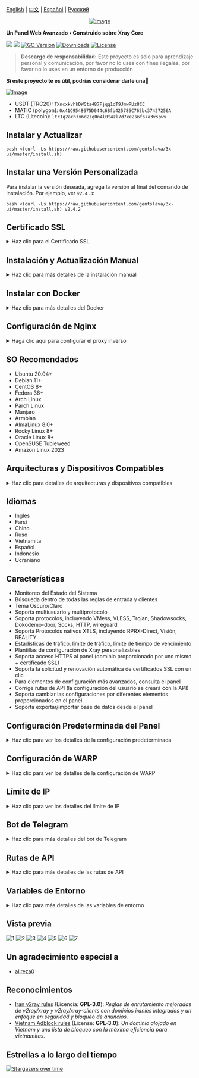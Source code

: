 [English](/README.md) | [中文](/README.zh_CN.md) | [Español](/README.es_ES.md) | [Русский](/README.ru_RU.md)

<p align="center"><a href="#"><img src="./media/3X-UI.png" alt="Image"></a></p>

**Un Panel Web Avanzado • Construido sobre Xray Core**

[![](https://img.shields.io/github/v/release/gentslava/3x-ui.svg)](https://github.com/gentslava/3x-ui/releases)
[![](https://img.shields.io/github/actions/workflow/status/gentslava/3x-ui/release.yml.svg)](#)
[![GO Version](https://img.shields.io/github/go-mod/go-version/gentslava/3x-ui.svg)](#)
[![Downloads](https://img.shields.io/github/downloads/gentslava/3x-ui/total.svg)](#)
[![License](https://img.shields.io/badge/license-GPL%20V3-blue.svg?longCache=true)](https://www.gnu.org/licenses/gpl-3.0.en.html)

> **Descargo de responsabilidad:** Este proyecto es solo para aprendizaje personal y comunicación, por favor no lo uses con fines ilegales, por favor no lo uses en un entorno de producción

**Si este proyecto te es útil, podrías considerar darle una**:star2:

<p align="left">
  <a href="https://buymeacoffee.com/gentslava" target="_blank">
    <img src="./media/buymeacoffe.png" alt="Image">
  </a>
</p>

- USDT (TRC20): `TXncxkvhkDWGts487Pjqq1qT9JmwRUz8CC`
- MATIC (polygon): `0x41C9548675D044c6Bfb425786C765bc37427256A`
- LTC (Litecoin): `ltc1q2ach7x6d2zq0n4l0t4zl7d7xe2s6fs7a3vspwv`

## Instalar y Actualizar

```
bash <(curl -Ls https://raw.githubusercontent.com/gentslava/3x-ui/master/install.sh)
```

## Instalar una Versión Personalizada

Para instalar la versión deseada, agrega la versión al final del comando de instalación. Por ejemplo, ver `v2.4.3`:

```
bash <(curl -Ls https://raw.githubusercontent.com/gentslava/3x-ui/master/install.sh) v2.4.2
```

## Certificado SSL

<details>
  <summary>Haz clic para el Certificado SSL</summary>

### Cloudflare

El script de gestión tiene una aplicación de certificado SSL incorporada para Cloudflare. Para usar este script para colocar un certificado, necesitas lo siguiente:

- Correo electrónico registrado en Cloudflare
- Clave Global de API de Cloudflare
- El nombre de dominio se ha resuelto en el servidor actual a través de Cloudflare

**1:** Ejecuta el comando`x-ui`en la terminal, luego elige `Certificado SSL de Cloudflare`.


### Certbot
```
apt-get install certbot -y
certbot certonly --standalone --agree-tos --register-unsafely-without-email -d yourdomain.com
certbot renew --dry-run
```

***Consejo:*** *Certbot también está integrado en el script de gestión. Puedes ejecutar el comando `x-ui` , luego elegir `Gestión de Certificados SSL`.*

</details>

## Instalación y Actualización Manual

<details>
  <summary>Haz clic para más detalles de la instalación manual</summary>

#### Uso

1. Para descargar la última versión del paquete comprimido directamente en tu servidor, ejecuta el siguiente comando:

```sh
ARCH=$(uname -m)
case "${ARCH}" in
  x86_64 | x64 | amd64) XUI_ARCH="amd64" ;;
  i*86 | x86) XUI_ARCH="386" ;;
  armv8* | armv8 | arm64 | aarch64) XUI_ARCH="arm64" ;;
  armv7* | armv7) XUI_ARCH="armv7" ;;
  armv6* | armv6) XUI_ARCH="armv6" ;;
  armv5* | armv5) XUI_ARCH="armv5" ;;
  *) XUI_ARCH="amd64" ;;
esac


wget https://github.com/gentslava/3x-ui/releases/latest/download/x-ui-linux-${XUI_ARCH}.tar.gz
```

2. Una vez que se haya descargado el paquete comprimido, ejecuta los siguientes comandos para instalar o actualizar x-ui:

```sh
ARCH=$(uname -m)
case "${ARCH}" in
  x86_64 | x64 | amd64) XUI_ARCH="amd64" ;;
  i*86 | x86) XUI_ARCH="386" ;;
  armv8* | armv8 | arm64 | aarch64) XUI_ARCH="arm64" ;;
  armv7* | armv7) XUI_ARCH="armv7" ;;
  armv6* | armv6) XUI_ARCH="armv6" ;;
  armv5* | armv5) XUI_ARCH="armv5" ;;
  *) XUI_ARCH="amd64" ;;
esac

cd /root/
rm -rf x-ui/ /usr/local/x-ui/ /usr/bin/x-ui
tar zxvf x-ui-linux-${XUI_ARCH}.tar.gz
chmod +x x-ui/x-ui x-ui/bin/xray-linux-* x-ui/x-ui.sh
cp x-ui/x-ui.sh /usr/bin/x-ui
cp -f x-ui/x-ui.service /etc/systemd/system/
mv x-ui/ /usr/local/
systemctl daemon-reload
systemctl enable x-ui
systemctl restart x-ui
```

</details>

## Instalar con Docker

<details>
  <summary>Haz clic para más detalles del Docker</summary>

#### Uso

1. Instala Docker:

   ```sh
   bash <(curl -sSL https://get.docker.com)
   ```

2. Clona el Repositorio del Proyecto:

   ```sh
   git clone https://github.com/gentslava/3x-ui.git
   cd 3x-ui
   ```

3. Inicia el Servicio

   ```sh
   docker compose up -d
   ```

   O tambien

   ```sh
   docker run -itd \
      -e XRAY_VMESS_AEAD_FORCED=false \
      -v $PWD/db/:/etc/x-ui/ \
      -v $PWD/cert/:/root/cert/ \
      --network=host \
      --restart=unless-stopped \
      --name 3x-ui \
      ghcr.io/gentslava/3x-ui:latest
   ```

actualizar a la última versión

   ```sh
    cd 3x-ui
    docker compose down
    docker compose pull 3x-ui
    docker compose up -d
   ```

eliminar 3x-ui de docker

   ```sh
    docker stop 3x-ui
    docker rm 3x-ui
    cd --
    rm -r 3x-ui
   ```

</details>

## Configuración de Nginx
<details>
  <summary>Haga clic aquí para configurar el proxy inverso</summary>

#### Proxy inverso Nginx
```nginx
location / {
    proxy_set_header X-Forwarded-For $proxy_add_x_forwarded_for;
    proxy_set_header X-Forwarded-Proto $scheme;
    proxy_set_header Host $http_host;
    proxy_set_header X-Real-IP $remote_addr;
    proxy_set_header Range $http_range;
    proxy_set_header If-Range $http_if_range;
    proxy_redirect off;
    proxy_pass http://127.0.0.1:2053;
}
```

#### Nginx sub-path
- EAsegúrese de que la "Ruta Raíz de la URL del Panel" en la configuración del panel `/sub` es la misma.
- El `url` en la configuración del panel debe terminar con `/`.

```nginx
location /sub {
    proxy_set_header X-Forwarded-For $proxy_add_x_forwarded_for;
    proxy_set_header X-Forwarded-Proto $scheme;
    proxy_set_header Host $http_host;
    proxy_set_header X-Real-IP $remote_addr;
    proxy_set_header Range $http_range;
    proxy_set_header If-Range $http_if_range;
    proxy_redirect off;
    proxy_pass http://127.0.0.1:2053;
}
```
</details>

## SO Recomendados

- Ubuntu 20.04+
- Debian 11+
- CentOS 8+
- Fedora 36+
- Arch Linux
- Parch Linux
- Manjaro
- Armbian
- AlmaLinux 8.0+
- Rocky Linux 8+
- Oracle Linux 8+
- OpenSUSE Tubleweed
- Amazon Linux 2023

## Arquitecturas y Dispositivos Compatibles

<details>
  <summary>Haz clic para detalles de arquitecturas y dispositivos compatibles</summary>

Nuestra plataforma ofrece compatibilidad con una amplia gama de arquitecturas y dispositivos, garantizando flexibilidad en diversos entornos informáticos. A continuación se presentan las principales arquitecturas que admitimos:

- **amd64**: Esta arquitectura predominante es la estándar para computadoras personales y servidores, y admite la mayoría de los sistemas operativos modernos sin problemas.

- **x86 / i386**: Ampliamente adoptada en computadoras de escritorio y portátiles, esta arquitectura cuenta con un amplio soporte de numerosos sistemas operativos y aplicaciones, incluidos, entre otros, Windows, macOS y sistemas Linux.

- **armv8 / arm64 / aarch64**: Diseñada para dispositivos móviles y embebidos contemporáneos, como teléfonos inteligentes y tabletas, esta arquitectura está ejemplificada por dispositivos como Raspberry Pi 4, Raspberry Pi 3, Raspberry Pi Zero 2/Zero 2 W, Orange Pi 3 LTS, entre otros.

- **armv7 / arm / arm32**: Sirve como arquitectura para dispositivos móviles y embebidos más antiguos, y sigue siendo ampliamente utilizada en dispositivos como Orange Pi Zero LTS, Orange Pi PC Plus, Raspberry Pi 2, entre otros.

- **armv6 / arm / arm32**: Orientada a dispositivos embebidos muy antiguos, esta arquitectura, aunque menos común, todavía se utiliza. Dispositivos como Raspberry Pi 1, Raspberry Pi Zero/Zero W, dependen de esta arquitectura.

- **armv5 / arm / arm32**: Una arquitectura más antigua asociada principalmente con sistemas embebidos tempranos, es menos común hoy en día pero aún puede encontrarse en dispositivos heredados como versiones antiguas de Raspberry Pi y algunos teléfonos inteligentes más antiguos.
</details>

## Idiomas

- Inglés
- Farsi
- Chino
- Ruso
- Vietnamita
- Español
- Indonesio
- Ucraniano


## Características

- Monitoreo del Estado del Sistema
- Búsqueda dentro de todas las reglas de entrada y clientes
- Tema Oscuro/Claro
- Soporta multiusuario y multiprotocolo
- Soporta protocolos, incluyendo VMess, VLESS, Trojan, Shadowsocks, Dokodemo-door, Socks, HTTP, wireguard
- Soporta Protocolos nativos XTLS, incluyendo RPRX-Direct, Visión, REALITY
- Estadísticas de tráfico, límite de tráfico, límite de tiempo de vencimiento
- Plantillas de configuración de Xray personalizables
- Soporta acceso HTTPS al panel (dominio proporcionado por uno mismo + certificado SSL)
- Soporta la solicitud y renovación automática de certificados SSL con un clic
- Para elementos de configuración más avanzados, consulta el panel
- Corrige rutas de API (la configuración del usuario se creará con la API)
- Soporta cambiar las configuraciones por diferentes elementos proporcionados en el panel.
- Soporta exportar/importar base de datos desde el panel


## Configuración Predeterminada del Panel

<details>
  <summary>Haz clic para ver los detalles de la configuración predeterminada</summary>

### Nombre de Usuario & Contraseña & Ruta Base Web:

  Estos se generarán aleatoriamente si no los modificas.

  - **Puerto:** el puerto predeterminado para el panel es `2053`

### Gestión de la Base de Datos:

  Puedes realizar copias de seguridad y restauraciones de la base de datos directamente desde el panel.

- **Ruta de la Base de Datos:**
  - `/etc/x-ui/x-ui.db`

### Ruta Base Web

1. **Restablecer la Ruta Base Web:**
   - Abre tu terminal.
   - Ejecuta el comando `x-ui`.
   - Selecciona la opción `Restablecer la Ruta Base Web`.

2. **Generar o Personalizar la Ruta:**
   - La ruta se generará aleatoriamente, o puedes ingresar una ruta personalizada.

3. **Ver Configuración Actual:**
   - Para ver tu configuración actual, utiliza el comando `x-ui settings` en el terminal o selecciona `Ver Configuración Actual` en `x-ui`.

### Recomendación de Seguridad:
- Para mayor seguridad, utiliza una palabra larga y aleatoria en la estructura de tu URL.

**Ejemplos:**
- `http://ip:port/*webbasepath*/panel`
- `http://domain:port/*webbasepath*/panel`

</details>

## Configuración de WARP

<details>
  <summary>Haz clic para ver los detalles de la configuración de WARP</summary>

#### Uso

**Para versiones `v2.1.0` y posteriores:**

WARP está integrado, no se requiere instalación adicional. Simplemente habilita la configuración necesaria en el panel.

</details>

## Límite de IP

<details>
  <summary>Haz clic para ver los detalles del límite de IP</summary>

#### Uso

**Nota:** El Límite de IP no funcionará correctamente cuando uses Túnel IP.

- **Para versiones hasta `v1.6.1`:**
  - El límite de IP está integrado en el panel.

**Para versiones `v1.7.0` y posteriores:**

Para habilitar la funcionalidad de límite de IP, necesitas instalar `fail2ban` y los archivos requeridos siguiendo estos pasos:

1. Ejecuta el comando `x-ui` en el terminal, luego elige `Gestión de Límite de IP`.
2. Verás las siguientes opciones:

   - **Cambiar la Duración del Bloqueo:** Ajustar la duración de los bloqueos.
   - **Desbloquear a Todos:** Levantar todos los bloqueos actuales.
   - **Revisar los Registros:** Revisar los registros.
   - **Estado de Fail2ban:** Verificar el estado de `fail2ban`.
   - **Reiniciar Fail2ban:** Reiniciar el servicio `fail2ban`.
   - **Desinstalar Fail2ban:** Desinstalar Fail2ban con la configuración.

3. Agrega una ruta para el registro de acceso en el panel configurando `Xray Configs/log/Access log` a `./access.log`, luego guarda y reinicia Xray.

- **Para versiones anteriores a `v2.1.3`:**
  - Necesitas configurar manualmente la ruta del registro de acceso en tu configuración de Xray:

    ```sh
    "log": {
      "access": "./access.log",
      "dnsLog": false,
      "loglevel": "warning"
    },
    ```

- **Para versiones `v2.1.3` y posteriores:**
  - Hay una opción para configurar `access.log` directamente desde el panel.

</details>

## Bot de Telegram

<details>
  <summary>Haz clic para más detalles del bot de Telegram</summary>

#### Uso

El panel web admite tráfico diario, inicio de sesión en el panel, copia de seguridad de la base de datos, estado del sistema, información del cliente y otras notificaciones y funciones a través del Bot de Telegram. Para usar el bot, debes establecer los parámetros relacionados con el bot en el panel, que incluyen:

- Token de Telegram
- ID de chat de administrador(es)
- Hora de Notificación (en sintaxis cron)
- Notificación de Fecha de Caducidad
- Notificación de Capacidad de Tráfico
- Copia de seguridad de la base de datos
- Notificación de Carga de CPU


**Sintaxis de referencia:**

- `30 \* \* \* \* \*` - Notifica a los 30s de cada punto
- `0 \*/10 \* \* \* \*` - Notifica en el primer segundo de cada 10 minutos
- `@hourly` - Notificación por hora
- `@daily` - Notificación diaria (00:00 de la mañana)
- `@weekly` - Notificación semanal
- `@every 8h` - Notifica cada 8 horas

### Funcionalidades del Bot de Telegram

- Reporte periódico
- Notificación de inicio de sesión
- Notificación de umbral de CPU
- Umbral de Notificación para Fecha de Caducidad y Tráfico para informar con anticipación
- Soporte para menú de reporte de cliente si el nombre de usuario de Telegram del cliente se agrega a las configuraciones de usuario
- Soporte para reporte de tráfico de Telegram buscado con UUID (VMESS/VLESS) o Contraseña (TROJAN) - anónimamente
- Bot basado en menú
- Buscar cliente por correo electrónico (solo administrador)
- Ver todas las Entradas
- Ver estado del servidor
- Ver clientes agotados
- Recibir copia de seguridad bajo demanda y en informes periódicos
- Bot multilingüe

### Configuración del Bot de Telegram

- Inicia [Botfather](https://t.me/BotFather) en tu cuenta de Telegram:
    ![Botfather](./media/botfather.png)

- Crea un nuevo bot usando el comando /newbot: Te hará 2 preguntas, Un nombre y un nombre de usuario para tu bot. Ten en cuenta que el nombre de usuario debe terminar con la palabra "bot".
    ![Create new bot](./media/newbot.png)

- Inicia el bot que acabas de crear. Puedes encontrar el enlace a tu bot aquí.
    ![token](./media/token.png)

- Ingresa a tu panel y configura los ajustes del bot de Telegram como se muestra a continuación:
![Panel Config](./media/panel-bot-config.png)

Ingresa el token de tu bot en el campo de entrada número 3.
Ingresa el ID de chat de usuario en el campo de entrada número 4. Las cuentas de Telegram con esta ID serán los administradores del bot. (Puedes ingresar más de uno, solo sepáralos con ,)

- ¿Cómo obtener el ID de chat de Telegram? Usa este [bot](https://t.me/useridinfobot), Inicia el bot y te dará el ID de chat del usuario de Telegram.
![User ID](./media/user-id.png)

</details>

## Rutas de API

<details>
  <summary>Haz clic para más detalles de las rutas de API</summary>

#### Uso

- `/login` con `POST` datos de usuario: `{username: '', password: ''}` para iniciar sesión
- `/panel/api/inbounds` base para las siguientes acciones:

| Método | Ruta                               | Acción                                                    |
| :----: | ---------------------------------- | --------------------------------------------------------- |
| `GET`  | `"/list"`                          | Obtener todas los Entradas                                |
| `GET`  | `"/get/:id"`                       | Obtener Entrada con inbound.id                            |
| `GET`  | `"/getClientTraffics/:email"`      | Obtener Tráficos del Cliente con email                    |
| `GET`  | `"/createbackup"`                  | El bot de Telegram envía copia de seguridad a los admins  |
| `POST` | `"/add"`                           | Agregar Entrada                                           |
| `POST` | `"/del/:id"`                       | Eliminar Entrada                                          |
| `POST` | `"/update/:id"`                    | Actualizar Entrada                                        |
| `POST` | `"/clientIps/:email"`              | Dirección IP del Cliente                                  |
| `POST` | `"/clearClientIps/:email"`         | Borrar Dirección IP del Cliente                           |
| `POST` | `"/addClient"`                     | Agregar Cliente a la Entrada                              |
| `POST` | `"/:id/delClient/:clientId"`       | Eliminar Cliente por clientId\*                           |
| `POST` | `"/updateClient/:clientId"`        | Actualizar Cliente por clientId\*                         |
| `POST` | `"/:id/resetClientTraffic/:email"` | Restablecer Tráfico del Cliente                           |
| `POST` | `"/resetAllTraffics"`              | Restablecer tráfico de todos las Entradas                 |
| `POST` | `"/resetAllClientTraffics/:id"`    | Restablecer tráfico de todos los clientes en una Entrada  |
| `POST` | `"/delDepletedClients/:id"`        | Eliminar clientes agotados de la entrada (-1: todos)      |
| `POST` | `"/onlines"`                       | Obtener usuarios en línea (lista de correos electrónicos) |

\*- El campo `clientId` debe llenarse por:

- `client.id` para VMESS y VLESS
- `client.password` para TROJAN
- `client.email` para Shadowsocks


- [Documentación de API](https://documenter.getpostman.com/view/16802678/2s9YkgD5jm)
- [<img src="https://run.pstmn.io/button.svg" alt="Run In Postman" style="width: 128px; height: 32px;">](https://app.getpostman.com/run-collection/16802678-1a4c9270-ac77-40ed-959a-7aa56dc4a415?action=collection%2Ffork&source=rip_markdown&collection-url=entityId%3D16802678-1a4c9270-ac77-40ed-959a-7aa56dc4a415%26entityType%3Dcollection%26workspaceId%3D2cd38c01-c851-4a15-a972-f181c23359d9)
</details>

## Variables de Entorno

<details>
  <summary>Haz clic para más detalles de las variables de entorno</summary>

#### Uso

| Variable       |                      Tipo                      | Predeterminado |
| -------------- | :--------------------------------------------: | :------------- |
| XUI_LOG_LEVEL  | `"debug"` \| `"info"` \| `"warn"` \| `"error"` | `"info"`       |
| XUI_DEBUG      |                   `boolean`                    | `false`        |
| XUI_BIN_FOLDER |                    `string`                    | `"bin"`        |
| XUI_DB_FOLDER  |                    `string`                    | `"/etc/x-ui"`  |
| XUI_LOG_FOLDER |                    `string`                    | `"/var/log"`   |

Ejemplo:

```sh
XUI_BIN_FOLDER="bin" XUI_DB_FOLDER="/etc/x-ui" go build main.go
```

</details>

## Vista previa

![1](./media/1.png)
![2](./media/2.png)
![3](./media/3.png)
![4](./media/4.png)
![5](./media/5.png)
![6](./media/6.png)
![7](./media/7.png)

## Un agradecimiento especial a

- [alireza0](https://github.com/alireza0/)

## Reconocimientos

- [Iran v2ray rules](https://github.com/chocolate4u/Iran-v2ray-rules) (Licencia: **GPL-3.0**): _Reglas de enrutamiento mejoradas de v2ray/xray y v2ray/xray-clients con dominios iraníes integrados y un enfoque en seguridad y bloqueo de anuncios._
- [Vietnam Adblock rules](https://github.com/vuong2023/vn-v2ray-rules) (License: **GPL-3.0**): _Un dominio alojado en Vietnam y una lista de bloqueo con la máxima eficiencia para vietnamitas._

## Estrellas a lo largo del tiempo

[![Stargazers over time](https://starchart.cc/gentslava/3x-ui.svg)](https://starchart.cc/gentslava/3x-ui)
